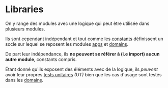 # Libraries

On y range des modules avec une logique qui peut être utilisée dans plusieurs modules.

Ils sont cependant indépendant et tout comme les [constants](../constants/README.md) définissent un socle sur lequel se reposent les modules [apps](../apps/README.md) et [domains](../domains/README.md).

De part leur indépendance, ils **ne peuvent se référer à (i.e import) aucun autre module**, constants compris.

Étant donné qu'ils exposent des éléments avec de la logique, ils _peuvent_ avoir leur propres [tests unitaires](https://www.linkedin.com/posts/colin-damon_aujourdhui-focus-sur-les-tests-qui-sont-activity-7086955276968321025-uFVh?utm_source=share&utm_medium=member_desktop) _(UT)_ bien que les cas d'usage sont testés dans les [domains](../domains/).
